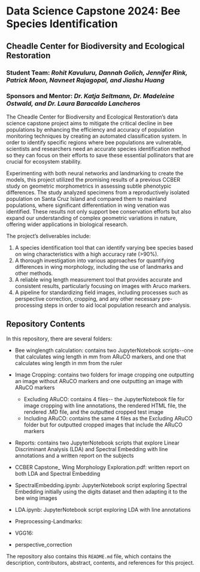 # Data Science Capstone 2024: Bee Species Identification
## Cheadle Center for Biodiversity and Ecological Restoration
### Student Team: *Rohit Kavuluru, Dannah Golich, Jennifer Rink, Patrick Moon, Navneet Rajagopal, and Jiashu Huang*
### Sponsors and Mentor: *Dr. Katja Seltmann, Dr. Madeleine Ostwald, and Dr. Laura Baracaldo Lancheros*

The Cheadle Center for Biodiversity and Ecological Restoration’s data science capstone project aims to mitigate the critical decline in bee populations by enhancing the efficiency and accuracy of population monitoring techniques by creating an automated classification system. In order to identify specific regions where bee populations are vulnerable, scientists and researchers need an accurate species identification method so they can focus on their efforts to save these essential pollinators that are crucial for ecosystem stability.

Experimenting with both neural networks and landmarking to create the models, this project utilized the promising results of a previous CCBER study on geometric morphometrics in assessing subtle phenotypic differences. The study analyzed specimens from a reproductively isolated population on Santa Cruz Island and compared them to mainland populations, where significant differentiation in wing venation was identified. These results not only support bee conservation efforts but also expand our understanding of complex geometric variations in nature, offering wider applications in biological research.

The project’s deliverables include:
1) A species identification tool that can identify varying bee species based on wing characteristics with a high accuracy rate (>90%).
2) A thorough investigation into various approaches for quantifying differences in wing morphology, including the use of landmarks and other methods.
3) A reliable wing length measurement tool that provides accurate and consistent results, particularly focusing on images with Aruco markers.
4) A pipeline for standardizing field images, including processes such as perspective correction, cropping, and any other necessary pre-processing steps in order to aid local population research and analysis.


## Repository Contents

In this repository, there are several folders:

-   Bee winglength calculation: contains two JupyterNotebook scripts--one that calculates wing length in mm from ARuCO markers, and one that calculates wing length in mm from the ruler

-   Image Cropping: contains two folders for image cropping one outputting an image without ARuCO markers and one outputting an image with ARuCO markers

    -   Excluding ARuCO: contains 4 files-- the JupyterNotebook file for image cropping with line annotations, the rendered HTML file, the rendered .MD file, and the outputted cropped test image
    -   Including ARuCO: contains the same 4 files as the Excluding ARuCO folder but for outputted cropped images that include the ARuCO markers

-   Reports: contains two JupyterNotebook scripts that explore Linear Discriminant Analysis (LDA) and Spectral Embedding with line annotations and a written report on the subjects
  -   CCBER Capstone_ Wing Morphology Exploration.pdf: written report on both LDA and Spectral Embedding
  -   SpectralEmbedding.ipynb: JupyterNotebook script exploring Spectral Embedding initially using the digits dataset and then adapting it to the bee wing images
  -   LDA.ipynb: JupyterNotebook script exploring LDA with line annotations

-   Preprocessing-Landmarks:
-   VGG16:
-   perspective_correction

The repository also contains this `README.md` file, which contains the description, contributors, abstract, contents, and references for this project.
